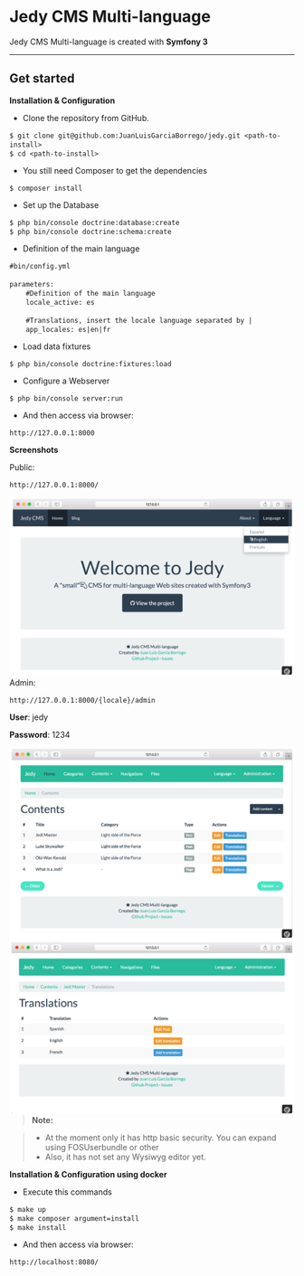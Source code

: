 **Jedy CMS Multi-language**
===================
 Jedy CMS Multi-language is created with **Symfony 3** 

----------

**Get started**
-------------

**Installation & Configuration**

 - <i class="icon-download"></i> Clone the repository from GitHub.  

```
$ git clone git@github.com:JuanLuisGarciaBorrego/jedy.git <path-to-install>
$ cd <path-to-install>
```
- You still need Composer to get the dependencies

```
$ composer install
```
- Set up the Database

```
$ php bin/console doctrine:database:create
$ php bin/console doctrine:schema:create
```

 - Definition of the main language
 
```
#bin/config.yml

parameters:
    #Definition of the main language
    locale_active: es
    
    #Translations, insert the locale language separated by | 
    app_locales: es|en|fr
```

- Load data fixtures

```
$ php bin/console doctrine:fixtures:load
```

- Configure a Webserver

```
$ php bin/console server:run
```
- And then access via browser: 

```
http://127.0.0.1:8000 
```

**Screenshots**

Public: 

```
http://127.0.0.1:8000/
```
<img src="https://raw.githubusercontent.com/JuanLuisGarciaBorrego/jedy/develop/Resources/doc/images/public_home.png" alt="Jedy CMS Multi-language Home public" align="right" />

Admin: 

```
http://127.0.0.1:8000/{locale}/admin 
```

**User**: jedy

**Password**: 1234

<img src="https://raw.githubusercontent.com/JuanLuisGarciaBorrego/jedy/develop/Resources/doc/images/admin-contents.png" alt="Jedy CMS Multi-language Admin contents" align="right" />


<img src="https://raw.githubusercontent.com/JuanLuisGarciaBorrego/jedy/develop/Resources/doc/images/admin_content_translation.png" alt="Jedy CMS Multi-language Translations content" align="right" />


> **Note:**

> - At the moment only it has http basic security. You can expand using FOSUserbundle or other
> - Also, it has not set any Wysiwyg editor yet.


**Installation & Configuration using docker**

- Execute this commands
```
$ make up
$ make composer argument=install
$ make install
```

- And then access via browser: 
```
http://localhost:8080/
```